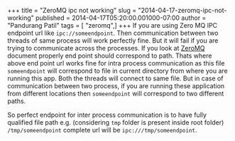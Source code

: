 +++
title = "ZeroMQ ipc not working"
slug = "2014-04-17-zeromq-ipc-not-working"
published = 2014-04-17T05:20:00.001000-07:00
author = "Pandurang Patil"
tags = [ "zeromq",]
+++
If you are using Zero MQ IPC endpoint url like `ipc://someendpoint`. Then communication between two threads of same process will work perfectly fine. But it will fail if you are trying to communicate across the processes. If you look at [ZeroMQ](http://api.zeromq.org/2-1:zmq-ipc) document properly end point should correspond to path. Thats where above end point url works fine for intra process communication as this file `someendpoint` will correspond to file in current directory from where you are running this app. Both the threads will connect to same file. But in case of communication between two process, if you are running these application from different locations then `someendpoint` will correspond to two different paths.

So perfect endpoint for inter process communication is to have fully qualified file path e.g. (considering `tmp` folder is present inside root folder) `/tmp/someendpoint` complete url will be `ipc:///tmp/someendpoint`.
